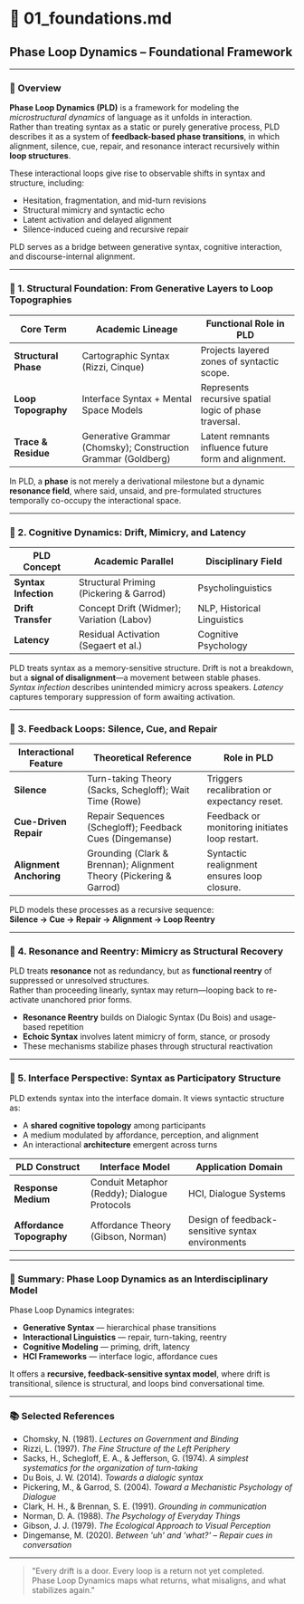 # 📘 01_foundations.md  
## Phase Loop Dynamics – Foundational Framework

---

### 🔹 Overview

**Phase Loop Dynamics (PLD)** is a framework for modeling the *microstructural dynamics* of language as it unfolds in interaction.  
Rather than treating syntax as a static or purely generative process, PLD describes it as a system of **feedback-based phase transitions**, in which alignment, silence, cue, repair, and resonance interact recursively within **loop structures**.

These interactional loops give rise to observable shifts in syntax and structure, including:

- Hesitation, fragmentation, and mid-turn revisions  
- Structural mimicry and syntactic echo  
- Latent activation and delayed alignment  
- Silence-induced cueing and recursive repair

PLD serves as a bridge between generative syntax, cognitive interaction, and discourse-internal alignment.

---

### 🔸 1. Structural Foundation: From Generative Layers to Loop Topographies

| Core Term          | Academic Lineage                         | Functional Role in PLD |
|-------------------|-------------------------------------------|-------------------------|
| **Structural Phase** | Cartographic Syntax (Rizzi, Cinque)       | Projects layered zones of syntactic scope. |
| **Loop Topography** | Interface Syntax + Mental Space Models    | Represents recursive spatial logic of phase traversal. |
| **Trace & Residue** | Generative Grammar (Chomsky); Construction Grammar (Goldberg) | Latent remnants influence future form and alignment. |

In PLD, a **phase** is not merely a derivational milestone but a dynamic **resonance field**, where said, unsaid, and pre-formulated structures temporally co-occupy the interactional space.

---

### 🔸 2. Cognitive Dynamics: Drift, Mimicry, and Latency

| PLD Concept         | Academic Parallel                  | Disciplinary Field |
|---------------------|-------------------------------------|---------------------|
| **Syntax Infection** | Structural Priming (Pickering & Garrod) | Psycholinguistics |
| **Drift Transfer**   | Concept Drift (Widmer); Variation (Labov) | NLP, Historical Linguistics |
| **Latency**          | Residual Activation (Segaert et al.) | Cognitive Psychology |

PLD treats syntax as a memory-sensitive structure. Drift is not a breakdown, but a **signal of disalignment**—a movement between stable phases.  
*Syntax infection* describes unintended mimicry across speakers. *Latency* captures temporary suppression of form awaiting activation.

---

### 🔸 3. Feedback Loops: Silence, Cue, and Repair

| Interactional Feature | Theoretical Reference                  | Role in PLD |
|------------------------|----------------------------------------|-------------|
| **Silence**            | Turn-taking Theory (Sacks, Schegloff); Wait Time (Rowe) | Triggers recalibration or expectancy reset. |
| **Cue-Driven Repair**  | Repair Sequences (Schegloff); Feedback Cues (Dingemanse) | Feedback or monitoring initiates loop restart. |
| **Alignment Anchoring** | Grounding (Clark & Brennan); Alignment Theory (Pickering & Garrod) | Syntactic realignment ensures loop closure. |

PLD models these processes as a recursive sequence:  
**Silence → Cue → Repair → Alignment → Loop Reentry**

---

### 🔸 4. Resonance and Reentry: Mimicry as Structural Recovery

PLD treats **resonance** not as redundancy, but as **functional reentry** of suppressed or unresolved structures.  
Rather than proceeding linearly, syntax may return—looping back to re-activate unanchored prior forms.

- **Resonance Reentry** builds on Dialogic Syntax (Du Bois) and usage-based repetition  
- **Echoic Syntax** involves latent mimicry of form, stance, or prosody  
- These mechanisms stabilize phases through structural reactivation

---

### 🔸 5. Interface Perspective: Syntax as Participatory Structure

PLD extends syntax into the interface domain. It views syntactic structure as:

- A **shared cognitive topology** among participants  
- A medium modulated by affordance, perception, and alignment  
- An interactional **architecture** emergent across turns

| PLD Construct        | Interface Model                  | Application Domain |
|----------------------|-----------------------------------|--------------------|
| **Response Medium**  | Conduit Metaphor (Reddy); Dialogue Protocols | HCI, Dialogue Systems |
| **Affordance Topography** | Affordance Theory (Gibson, Norman) | Design of feedback-sensitive syntax environments |

---

### 🔸 Summary: Phase Loop Dynamics as an Interdisciplinary Model

Phase Loop Dynamics integrates:

- **Generative Syntax** — hierarchical phase transitions  
- **Interactional Linguistics** — repair, turn-taking, reentry  
- **Cognitive Modeling** — priming, drift, latency  
- **HCI Frameworks** — interface logic, affordance cues

It offers a **recursive, feedback-sensitive syntax model**, where drift is transitional, silence is structural, and loops bind conversational time.

---

### 📚 Selected References

- Chomsky, N. (1981). *Lectures on Government and Binding*  
- Rizzi, L. (1997). *The Fine Structure of the Left Periphery*  
- Sacks, H., Schegloff, E. A., & Jefferson, G. (1974). *A simplest systematics for the organization of turn-taking*  
- Du Bois, J. W. (2014). *Towards a dialogic syntax*  
- Pickering, M., & Garrod, S. (2004). *Toward a Mechanistic Psychology of Dialogue*  
- Clark, H. H., & Brennan, S. E. (1991). *Grounding in communication*  
- Norman, D. A. (1988). *The Psychology of Everyday Things*  
- Gibson, J. J. (1979). *The Ecological Approach to Visual Perception*  
- Dingemanse, M. (2020). *Between 'uh' and 'what?' – Repair cues in conversation*

---

> "Every drift is a door. Every loop is a return not yet completed.  
> Phase Loop Dynamics maps what returns, what misaligns, and what stabilizes again."
